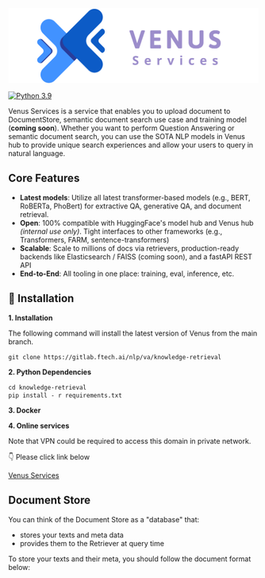 <p align="center">
  <a href="https://gitlab.ftech.ai/nlp/va/knowledge-retrieval"><img src="./images/venus_banner.svg" alt="Venus Services"></a>
</p>

<p>

[![Python 3.9](https://img.shields.io/badge/python-3.9-blue.svg)](https://www.python.org/downloads/release/python-390/)

</p>



Venus Services is a service that enables you to upload document to DocumentStore, semantic document search use case and training
model (**coming soon**).
Whether you want to perform Question Answering or semantic document search, you can use the SOTA NLP models
in Venus hub to provide unique search experiences and allow your users to query in natural language.

## Core Features

- **Latest models**: Utilize all latest transformer-based models (e.g., BERT, RoBERTa, PhoBert) for extractive QA,
  generative QA, and document retrieval.
- **Open**: 100% compatible with HuggingFace's model hub and Venus hub *(internal use only)*. Tight interfaces to other
  frameworks (e.g., Transformers, FARM, sentence-transformers)
- **Scalable**: Scale to millions of docs via retrievers, production-ready backends like Elasticsearch / FAISS (coming
  soon), and a fastAPI REST API
- **End-to-End**: All tooling in one place: training, eval, inference, etc.

## 💾 Installation

**1. Installation**

The following command will install the latest version of Venus from the main branch.

```shell
git clone https://gitlab.ftech.ai/nlp/va/knowledge-retrieval
```

**2. Python Dependencies**

```shell
cd knowledge-retrieval
pip install - r requirements.txt
```

**3. Docker**

**4. Online services**

Note that VPN could be required to access this domain in private network.

👇 Please click link below

<a href="./product/download.html" target="_top">Venus Services</a>

## Document Store

You can think of the Document Store as a "database" that:

- stores your texts and meta data
- provides them to the Retriever at query time

To store your texts and their meta, you should follow the document format below:
